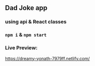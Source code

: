 ## Dad Joke app
### using api & React classes

### `npm i` & `npm start`

### Live Preview:
https://dreamy-yonath-7979ff.netlify.com/
